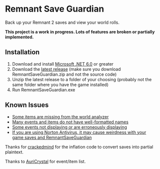 # Remnant Save Guardian
Back up your Remnant 2 saves and view your world rolls.

**This project is a work in progress. Lots of features are broken or partially implemented.**

## Installation
1. Download and install [Microsoft .NET 6.0](https://dotnet.microsoft.com/en-us/download) or greater
2. Download the [latest release](https://github.com/Razzmatazzz/RemnantSaveGuardian/releases/latest) (make sure you download RemnantSaveGuardian.zip and not the source code)
3. Unzip the latest release to a folder of your choosing (probably not the same folder where you have the game installed)
4. Run RemnantSaveGuardian.exe

## Known Issues
- [Some items are missing from the world analyzer](https://github.com/Razzmatazzz/RemnantSaveGuardian/issues/43)
- [Many events and items do not have well-formatted names](https://github.com/Razzmatazzz/RemnantSaveGuardian/issues/45)
- [Some events not displaying or are erroneously displaying](https://github.com/Razzmatazzz/RemnantSaveGuardian/issues/44)
- [If you are using Norton Antivirus, it may cause weirdness with your game saves and RemnantSaveGuardian](https://github.com/Razzmatazzz/RemnantSaveGuardian/issues/70)

Thanks for [crackedmind](https://github.com/crackedmind) for the inflation code to convert saves into partial plaintext. 

Thanks to [AuriCrystal](https://github.com/Auricrystal) for event/item list.
